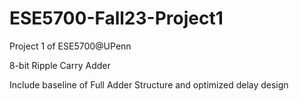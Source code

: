# ESE5700-Fall23-Project1
Project 1 of ESE5700@UPenn

8-bit Ripple Carry Adder

Include baseline of Full Adder Structure and optimized delay design
